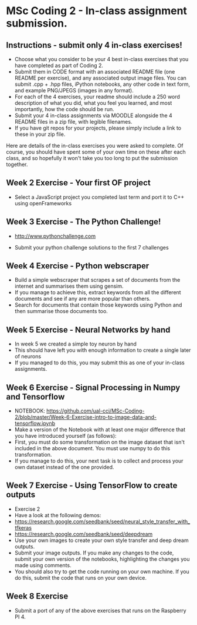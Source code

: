 
# MSc Coding 2 - In-class assignment submission.

## Instructions - submit only 4 in-class exercises!

- Choose what you consider to be your 4 best in-class exercises that you have completed as part of Coding 2.
- Submit them in CODE format with an associated README file (one README per exercise), and any associated output image files. You can submit .cpp + .hpp files, iPython notebooks, any other code in text form, and example PNG/JPEGS (images in any format).
- For each of the 4 exercises, your readme should include a 250 word description of what you did, what you feel you learned, and most importantly, how the code should be run.
- Submit your 4 in-class assignments via MOODLE alongside the 4 README files in a zip file, with legible filenames.
- If you have git repos for your projects, please simply include a link to these in your zip file.

Here are details of the in-class exercises you were asked to complete. Of course, you should have spent some of your own time on these after each class, and so hopefully it won't take you too long to put the submission together.

## Week 2 Exercise - Your first OF project

- Select a JavaScript project you completed last term and port it to C++ using openFrameworks

## Week 3 Exercise - The Python Challenge!

- http://www.pythonchallenge.com

- Submit your python challenge solutions to the first 7 challenges

## Week 4 Exercise - Python webscraper

- Build a simple webscraper that scrapes a set of documents from the internet and summarises them using gensim.
- If you manage to achieve this, extract keywords from all the different documents and see if any are more popular than others.
- Search for documents that contain those keywords using Python and then summarise those documents too.

## Week 5 Exercise - Neural Networks by hand

- In week 5 we created a simple toy neuron by hand
- This should have left you with enough information to create a single later of neurons
- If you managed to do this, you may submit this as one of your in-class assignments.

## Week 6 Exercise - Signal Processing in Numpy and Tensorflow

- NOTEBOOK: https://github.com/ual-cci/MSc-Coding-2/blob/master/Week-6-Exercise-intro-to-image-data-and-tensorflow.ipynb
- Make a version of the Notebook with at least one major difference that you have introduced yourself (as follows):
- First, you must do some transformation on the image dataset that isn't included in the above document. You must use numpy to do this transformation.
- If you manage to do this, your next task is to collect and process your own dataset instead of the one provided.

## Week 7 Exercise - Using TensorFlow to create outputs

- Exercise 2
- Have a look at the following demos:
- https://research.google.com/seedbank/seed/neural_style_transfer_with_tfkeras
- https://research.google.com/seedbank/seed/deepdream
- Use your own images to create your own style transfer and deep dream outputs.
- Submit your image outputs. If you make any changes to the code, submit your own version of the notebooks, highlighting the changes you made using comments.
- You should also try to get the code running on your own machine. If you do this, submit the code that runs on your own device.

## Week 8 Exercise

 - Submit a port of any of the above exercises that runs on the Raspberry PI 4.
